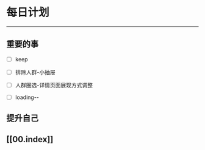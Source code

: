 
# 每日计划
---
## 重要的事

- [ ]  keep
- [ ] 排除人群-小抽屉
- [ ] 人群圈选-详情页面展现方式调整
- [ ] loading-- 




## 提升自己

  



## [[00.index]]










